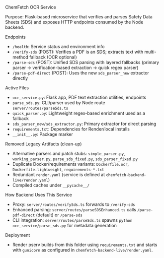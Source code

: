 ChemFetch OCR Service

Purpose: Flask-based microservice that verifies and parses Safety Data Sheets (SDS) and exposes HTTP endpoints consumed by the Node backend.

Endpoints

- `/health`: Service status and environment info
- `/verify-sds` (POST): Verifies a PDF is an SDS; extracts text with multi-method fallback (OCR optional)
- `/parse-sds` (POST): Unified SDS parsing with layered fallbacks (primary parser → verification-based extraction → quick regex parser)
- `/parse-pdf-direct` (POST): Uses the new `sds_parser_new` extractor directly

Active Files

- `ocr_service.py`: Flask app, PDF text extraction utilities, endpoints
- `parse_sds.py`: CLI/parser used by Node route `server/routes/parseSds.ts`
- `quick_parser.py`: Lightweight regex-based enrichment used as a fallback
- `sds_parser_new/sds_extractor.py`: Primary extractor for direct parsing
- `requirements.txt`: Dependencies for Render/local installs
- `__init__.py`: Package marker

Removed Legacy Artifacts (clean-up)

- Alternative parsers and patch stubs: `simple_parser.py`, `working_parser.py`, `parse_sds_fixed.py`, `sds_parser_fixed.py`
- Duplicate Docker/requirements variants: `Dockerfile.ocr`, `Dockerfile.lightweight`, `requirements-*.txt`
- Redundant `render.yaml` (service is defined at `chemfetch-backend-live/render.yaml`)
- Compiled caches under `__pycache__/`

How Backend Uses This Service

- Proxy: `server/routes/verifySds.ts` forwards to `/verify-sds`
- Enhanced parsing: `server/routes/parseSDSEnhanced.ts` calls `/parse-pdf-direct` (default) or `/parse-sds`
- CLI integration: `server/routes/parseSds.ts` spawns `python ocr_service/parse_sds.py` for metadata generation

Deployment

- Render pserv builds from this folder using `requirements.txt` and starts with `gunicorn` as configured in `chemfetch-backend-live/render.yaml`.

